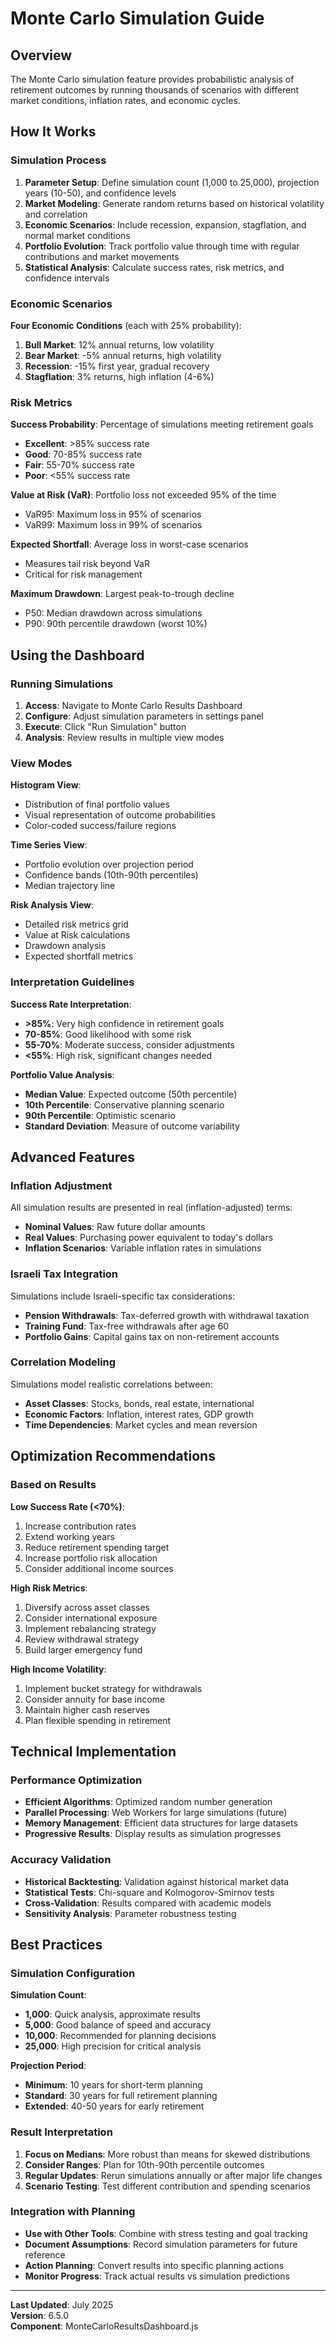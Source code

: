 # Monte Carlo Simulation Guide

## Overview

The Monte Carlo simulation feature provides probabilistic analysis of retirement outcomes by running thousands of scenarios with different market conditions, inflation rates, and economic cycles.

## How It Works

### Simulation Process

1. **Parameter Setup**: Define simulation count (1,000 to 25,000), projection years (10-50), and confidence levels
2. **Market Modeling**: Generate random returns based on historical volatility and correlation
3. **Economic Scenarios**: Include recession, expansion, stagflation, and normal market conditions
4. **Portfolio Evolution**: Track portfolio value through time with regular contributions and market movements
5. **Statistical Analysis**: Calculate success rates, risk metrics, and confidence intervals

### Economic Scenarios

**Four Economic Conditions** (each with 25% probability):

1. **Bull Market**: 12% annual returns, low volatility
2. **Bear Market**: -5% annual returns, high volatility  
3. **Recession**: -15% first year, gradual recovery
4. **Stagflation**: 3% returns, high inflation (4-6%)

### Risk Metrics

**Success Probability**: Percentage of simulations meeting retirement goals
- **Excellent**: >85% success rate
- **Good**: 70-85% success rate
- **Fair**: 55-70% success rate
- **Poor**: <55% success rate

**Value at Risk (VaR)**: Portfolio loss not exceeded 95% of the time
- VaR95: Maximum loss in 95% of scenarios
- VaR99: Maximum loss in 99% of scenarios

**Expected Shortfall**: Average loss in worst-case scenarios
- Measures tail risk beyond VaR
- Critical for risk management

**Maximum Drawdown**: Largest peak-to-trough decline
- P50: Median drawdown across simulations
- P90: 90th percentile drawdown (worst 10%)

## Using the Dashboard

### Running Simulations

1. **Access**: Navigate to Monte Carlo Results Dashboard
2. **Configure**: Adjust simulation parameters in settings panel
3. **Execute**: Click "Run Simulation" button
4. **Analysis**: Review results in multiple view modes

### View Modes

**Histogram View**: 
- Distribution of final portfolio values
- Visual representation of outcome probabilities
- Color-coded success/failure regions

**Time Series View**:
- Portfolio evolution over projection period
- Confidence bands (10th-90th percentiles)
- Median trajectory line

**Risk Analysis View**:
- Detailed risk metrics grid
- Value at Risk calculations
- Drawdown analysis
- Expected shortfall metrics

### Interpretation Guidelines

**Success Rate Interpretation**:
- **>85%**: Very high confidence in retirement goals
- **70-85%**: Good likelihood with some risk
- **55-70%**: Moderate success, consider adjustments
- **<55%**: High risk, significant changes needed

**Portfolio Value Analysis**:
- **Median Value**: Expected outcome (50th percentile)
- **10th Percentile**: Conservative planning scenario
- **90th Percentile**: Optimistic scenario
- **Standard Deviation**: Measure of outcome variability

## Advanced Features

### Inflation Adjustment

All simulation results are presented in real (inflation-adjusted) terms:
- **Nominal Values**: Raw future dollar amounts
- **Real Values**: Purchasing power equivalent to today's dollars
- **Inflation Scenarios**: Variable inflation rates in simulations

### Israeli Tax Integration

Simulations include Israeli-specific tax considerations:
- **Pension Withdrawals**: Tax-deferred growth with withdrawal taxation
- **Training Fund**: Tax-free withdrawals after age 60
- **Portfolio Gains**: Capital gains tax on non-retirement accounts

### Correlation Modeling

Simulations model realistic correlations between:
- **Asset Classes**: Stocks, bonds, real estate, international
- **Economic Factors**: Inflation, interest rates, GDP growth
- **Time Dependencies**: Market cycles and mean reversion

## Optimization Recommendations

### Based on Results

**Low Success Rate (<70%)**:
1. Increase contribution rates
2. Extend working years
3. Reduce retirement spending target
4. Increase portfolio risk allocation
5. Consider additional income sources

**High Risk Metrics**:
1. Diversify across asset classes
2. Consider international exposure
3. Implement rebalancing strategy
4. Review withdrawal strategy
5. Build larger emergency fund

**High Income Volatility**:
1. Implement bucket strategy for withdrawals
2. Consider annuity for base income
3. Maintain higher cash reserves
4. Plan flexible spending in retirement

## Technical Implementation

### Performance Optimization

- **Efficient Algorithms**: Optimized random number generation
- **Parallel Processing**: Web Workers for large simulations (future)
- **Memory Management**: Efficient data structures for large datasets
- **Progressive Results**: Display results as simulation progresses

### Accuracy Validation

- **Historical Backtesting**: Validation against historical market data
- **Statistical Tests**: Chi-square and Kolmogorov-Smirnov tests
- **Cross-Validation**: Results compared with academic models
- **Sensitivity Analysis**: Parameter robustness testing

## Best Practices

### Simulation Configuration

**Simulation Count**:
- **1,000**: Quick analysis, approximate results
- **5,000**: Good balance of speed and accuracy
- **10,000**: Recommended for planning decisions
- **25,000**: High precision for critical analysis

**Projection Period**:
- **Minimum**: 10 years for short-term planning
- **Standard**: 30 years for full retirement planning
- **Extended**: 40-50 years for early retirement

### Result Interpretation

1. **Focus on Medians**: More robust than means for skewed distributions
2. **Consider Ranges**: Plan for 10th-90th percentile outcomes
3. **Regular Updates**: Rerun simulations annually or after major life changes
4. **Scenario Testing**: Test different contribution and spending scenarios

### Integration with Planning

- **Use with Other Tools**: Combine with stress testing and goal tracking
- **Document Assumptions**: Record simulation parameters for future reference
- **Action Planning**: Convert results into specific planning actions
- **Monitor Progress**: Track actual results vs simulation predictions

---

**Last Updated**: July 2025  
**Version**: 6.5.0  
**Component**: MonteCarloResultsDashboard.js